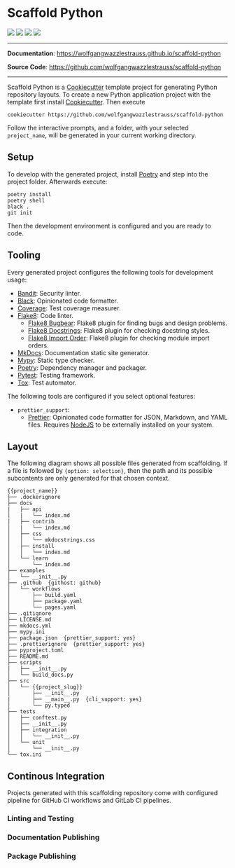 # Scaffold Python

![](https://github.com/wolfgangwazzlestrauss/scaffold-python/workflows/build/badge.svg)
![](https://img.shields.io/badge/code%20style-black-000000.svg)
![](https://img.shields.io/github/repo-size/wolfgangwazzlestrauss/scaffold-python)
![](https://img.shields.io/github/license/wolfgangwazzlestrauss/scaffold-python)

---

**Documentation**: https://wolfgangwazzlestrauss.github.io/scaffold-python

**Source Code**: https://github.com/wolfgangwazzlestrauss/scaffold-python

---

Scaffold Python is a
[Cookiecutter](https://github.com/cookiecutter/cookiecutter) template project
for generating Python repository layouts. To create a new Python application
project with the template first install
[Cookiecutter](https://github.com/cookiecutter/cookiecutter). Then execute

```console
cookiecutter https://github.com/wolfgangwazzlestrauss/scaffold-python
```

Follow the interactive prompts, and a folder, with your selected `project_name`,
will be generated in your current working directory.

## Setup

To develop with the generated project, install
[Poetry](https://python-poetry.org/) and step into the project folder.
Afterwards execute:

```console
poetry install
poetry shell
black .
git init
```

Then the development environment is configured and you are ready to code.

## Tooling

Every generated project configures the following tools for development usage:

- [Bandit](https://github.com/PyCQA/bandit): Security linter.
- [Black](https://github.com/psf/black): Opinionated code formatter.
- [Coverage](https://coverage.readthedocs.io/en/coverage-5.0.3/): Test coverage
  measurer.
- [Flake8](https://flake8.pycqa.org/en/latest/): Code linter.
  - [Flake8 Bugbear](https://github.com/PyCQA/flake8-bugbear): Flake8 plugin for
    finding bugs and design problems.
  - [Flake8 Docstrings](https://gitlab.com/pycqa/flake8-docstrings): Flake8
    plugin for checking docstring styles.
  - [Flake8 Import Order](https://github.com/PyCQA/flake8-import-order): Flake8
    plugin for checking module import orders.
- [MkDocs](https://www.mkdocs.org/): Documentation static site generator.
- [Mypy](http://mypy-lang.org/): Static type checker.
- [Poetry](https://python-poetry.org/): Dependency manager and packager.
- [Pytest](https://docs.pytest.org/en/latest/): Testing framework.
- [Tox](https://tox.readthedocs.io/en/latest/): Test automator.

The following tools are configured if you select optional features:

- `prettier_support`:
  - [Prettier](https://prettier.io/): Opinionated code formatter for JSON,
    Markdown, and YAML files. Requires [NodeJS](https://nodejs.org/en/) to be
    externally installed on your system.

## Layout

The following diagram shows all possible files generated from scaffolding. If a
file is followed by `{option: selection}`, then the path and its possible
subcontents are only generated for that chosen context.

```
{{project_name}}
├── .dockerignore
├── docs
|   ├── api
│   |   └── index.md
|   ├── contrib
│   |   └── index.md
│   ├── css
│   │   └── mkdocstrings.css
│   ├── install
│   │   └── index.md
│   └── learn
│       └── index.md
├── examples
│   └── __init__.py
├── .github  {githost: github}
│   └── workflows
│       ├── build.yaml
│       ├── package.yaml
│       └── pages.yaml
├── .gitignore
├── LICENSE.md
├── mkdocs.yml
├── mypy.ini
├── package.json  {prettier_support: yes}
├── .prettierignore  {prettier_support: yes}
├── pyproject.toml
├── README.md
├── scripts
|   ├── __init__.py
│   └── build_docs.py
├── src
│   └── {{project_slug}}
│       ├── __init__.py
|       ├── __main__.py  {cli_support: yes}
│       └── py.typed
├── tests
│   ├── conftest.py
│   ├── __init__.py
│   ├── integration
│   │   └── __init__.py
│   └── unit
│       └── __init__.py
└── tox.ini
```

## Continous Integration

Projects generated with this scaffolding repository come with configured
pipeline for GitHub CI workflows and GitLab CI pipelines.

### Linting and Testing

### Documentation Publishing

### Package Publishing
